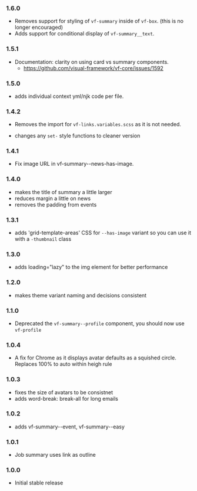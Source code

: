 ### 1.6.0

* Removes support for styling of `vf-summary` inside of `vf-box`. (this is no longer encouraged)
* Adds support for conditional display of `vf-summary__text`.

### 1.5.1

* Documentation: clarity on using card vs summary components.
  * https://github.com/visual-framework/vf-core/issues/1592

### 1.5.0

* adds individual context yml/njk code per file.

### 1.4.2

* Removes the import for `vf-links.variables.scss` as it is not needed.

* changes any `set-` style functions to cleaner version
### 1.4.1

* Fix image URL in vf-summary--news-has-image.

### 1.4.0

* makes the title of summary a little larger
* reduces margin a little on news
* removes the padding from events

### 1.3.1

* adds 'grid-template-areas' CSS for `--has-image` variant so you can use it with a `-thumbnail` class

### 1.3.0

* adds loading="lazy" to the img element for better performance

### 1.2.0

* makes theme variant naming and decisions consistent

### 1.1.0

* Deprecated the `vf-summary--profile` component, you should now use `vf-profile`

### 1.0.4

* A fix for Chrome as it displays avatar defaults as a squished circle. Replaces 100% to auto within heigh rule

### 1.0.3

* fixes the size of avatars to be consistnet
* adds word-break: break-all for long emails

### 1.0.2

* adds vf-summary--event, vf-summary--easy

### 1.0.1

* Job summary uses link as outline

### 1.0.0

* Initial stable release
